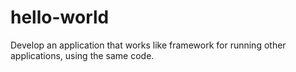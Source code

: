 # hello-world
Develop an application that works like framework for running other applications, using the same code.
